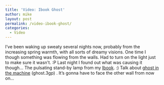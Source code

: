 ```yaml
---
title: 'Video: Ibook Ghost'
author: mike
layout: post
permalink: /video-ibook-ghost/
categories:
  - Video
---
```

I&#8217;ve been waking up sweaty several nights now, probably from the increasing spring warmth, with all sorts of dreamy visions. One time I though something was flowing from the walls. Had to turn on the light just to make sure it wasn&#8217;t. :P Last night I found out what was causing it though&#8230; The pulsating stand-by lamp from my [Ibook][1]. :) Talk about [ghost in the machine][2] (ghost.3gp) . It&#8217;s gonna have to face the other wall from now on&#8230;

 [1]: http://www.apple.com/ibook/
 [2]: http://www.redvolume.com/video/ghost.3gp